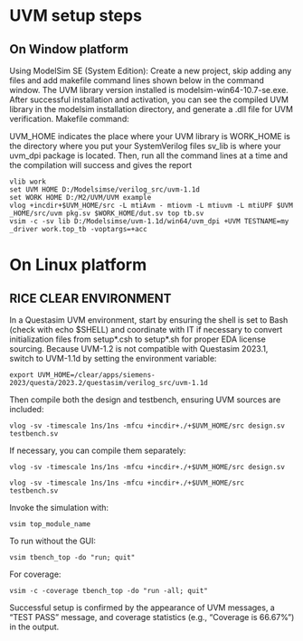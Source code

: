 # UVM setup steps
## On Window platform 
Using ModelSim SE (System Edition):
Create a new project, skip adding any files and add makefile command lines shown below in the command window. The UVM library version installed is modelsim-win64-10.7-se.exe. After successful installation and activation, you can see the compiled UVM library in the modelsim installation directory, and generate a .dll file for UVM verification.
Makefile command:


UVM_HOME indicates the place where your UVM library is
WORK_HOME is the directory where you put your SystemVerilog files
sv_lib is where your uvm_dpi package is located.
Then, run all the command lines at a time and the compilation will success and gives the report
```shell
vlib work
set UVM HOME D:/Modelsimse/verilog_src/uvm-1.1d
set WORK HOME D:/M2/UVM/UVM example
vlog +incdir+$UVM_HOME/src -L mtiAvm - mtiovm -L mtiuvm -L mtiUPF $UVM _HOME/src/uvm pkg.sv $WORK_HOME/dut.sv top tb.sv
vsim -c -sv lib D:/Modelsimse/uvm-1.1d/win64/uvm_dpi +UVM TESTNAME=my _driver work.top_tb -voptargs=+acc
```


# On Linux platform
## RICE CLEAR ENVIRONMENT
In a Questasim UVM environment, start by ensuring the shell is set to Bash (check with echo $SHELL) and coordinate with IT if necessary to convert initialization files from setup*.csh to setup*.sh for proper EDA license sourcing. Because UVM-1.2 is not compatible with Questasim 2023.1, switch to UVM-1.1d by setting the environment variable:

```export UVM_HOME=/clear/apps/siemens-2023/questa/2023.2/questasim/verilog_src/uvm-1.1d```

Then compile both the design and testbench, ensuring UVM sources are included:

```vlog -sv -timescale 1ns/1ns -mfcu +incdir+./+$UVM_HOME/src design.sv testbench.sv```

If necessary, you can compile them separately:

```vlog -sv -timescale 1ns/1ns -mfcu +incdir+./+$UVM_HOME/src design.sv```

```vlog -sv -timescale 1ns/1ns -mfcu +incdir+./+$UVM_HOME/src testbench.sv```

Invoke the simulation with:

```vsim top_module_name```

To run without the GUI:

```vsim tbench_top -do "run; quit"```

For coverage:

```vsim -c -coverage tbench_top -do "run -all; quit"```

Successful setup is confirmed by the appearance of UVM messages, a “TEST PASS” message, and coverage statistics (e.g., “Coverage is 66.67%”) in the output.
